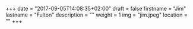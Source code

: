 +++
date = "2017-09-05T14:08:35+02:00"
draft = false
firstname = "Jim"
lastname = "Fulton"
description = ""
weight = 1
img = "jim.jpeg"
location = ""
+++
